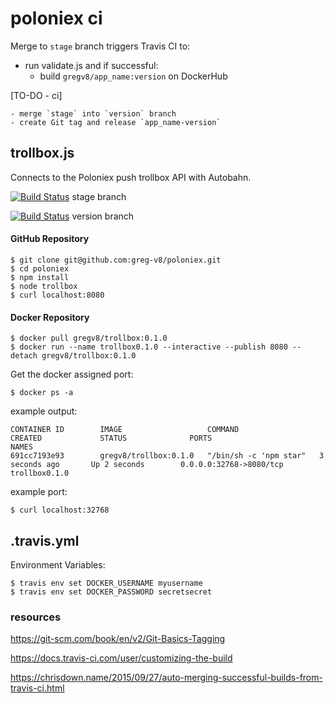 # poloniex ci

Merge to `stage` branch triggers Travis CI to:
  - run validate.js and if successful:
    - build `gregv8/app_name:version` on DockerHub

[TO-DO - ci]

    - merge `stage` into `version` branch
    - create Git tag and release `app_name-version`

## trollbox.js

Connects to the Poloniex push trollbox API with Autobahn.

[![Build Status](https://travis-ci.org/greg-v8/poloniex.svg?branch=stage)](https://travis-ci.org/greg-v8/poloniex) stage branch

[![Build Status](https://travis-ci.org/greg-v8/poloniex.svg?branch=version)](https://travis-ci.org/greg-v8/poloniex) version branch

#### GitHub Repository
    $ git clone git@github.com:greg-v8/poloniex.git
    $ cd poloniex
    $ npm install
    $ node trollbox
    $ curl localhost:8080

#### Docker Repository
    $ docker pull gregv8/trollbox:0.1.0
    $ docker run --name trollbox0.1.0 --interactive --publish 8080 --detach gregv8/trollbox:0.1.0

Get the docker assigned port:

    $ docker ps -a

example output:

    CONTAINER ID        IMAGE                   COMMAND                  CREATED             STATUS              PORTS                     NAMES
    691cc7193e93        gregv8/trollbox:0.1.0   "/bin/sh -c 'npm star"   3 seconds ago       Up 2 seconds        0.0.0.0:32768->8080/tcp   trollbox0.1.0

example port:

    $ curl localhost:32768

## .travis.yml
Environment Variables:

    $ travis env set DOCKER_USERNAME myusername
    $ travis env set DOCKER_PASSWORD secretsecret

### resources
https://git-scm.com/book/en/v2/Git-Basics-Tagging

https://docs.travis-ci.com/user/customizing-the-build

https://chrisdown.name/2015/09/27/auto-merging-successful-builds-from-travis-ci.html
